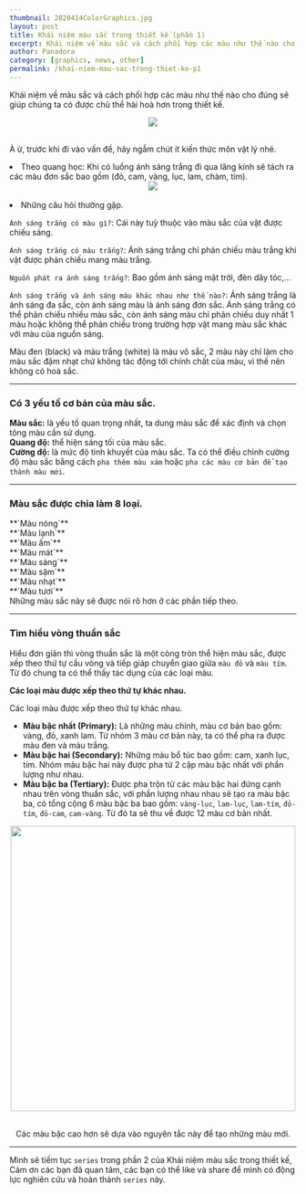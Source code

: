 ```yaml
---
thumbnail: 2020414ColorGraphics.jpg
layout: post
title: Khái niệm màu sắc trong thiết kế (phần 1)
excerpt: Khái niệm về màu sắc và cách phối hợp các màu như thế nào cho đúng sẽ giúp chúng ta có được chủ thể hài hoà hơn trong thiết kế.
author: Panadora
category: [graphics, news, other]
permalink: /khai-niem-mau-sac-trong-thiet-ke-p1
---
```


Khái niệm về màu sắc và cách phối hợp các màu như thế nào cho đúng sẽ giúp chúng ta có được chủ thể hài hoà hơn trong thiết kế.

<center><img class="img-thumbnail" src="{{ baseurl }}/image/khai-niem-mau-sac.jpg"></center><br>

À ừ, trước khi đi vào vấn đề, hãy ngẫm chút ít kiến thức môn vật lý nhé.

<li>Theo quang học: Khi có luồng ánh sáng trắng đi qua lăng kính sẽ tách ra các màu đơn sắc bao gồm (đỏ, cam, vàng, lục, lam, chàm, tím).</li>

<center><img class="img-thumbnail" src="{{ baseurl }}/image/color.jpg"></center><br>

<li>Những câu hỏi thường gặp.</li>

`Ánh sáng trắng có màu gì?`:
Cái này tuỳ thuộc vào màu sắc của vật được chiếu sáng.

`Ánh sáng trắng có màu trắng?`: 
Ánh sáng trắng chỉ phản chiếu màu trắng khi vật được phản chiếu mang màu trắng.

`Nguồn phát ra ánh sáng trắng?`:
Bao gồm ánh sáng mặt trời, đèn dây tóc,…

`Ánh sáng trắng và ánh sáng màu khác nhau như thế nào?`:
Ánh sáng trắng là ánh sáng đa sắc, còn ánh sáng màu là ánh sáng đơn sắc. Ánh sáng trắng có thể phản chiếu nhiều màu sắc, còn ánh sáng màu chỉ phản chiếu duy nhất 1 màu hoặc không thể phản chiếu trong trường hợp vật mang màu sắc khác với màu của nguồn sáng.

Màu đen (black) và màu trắng (white) là màu vô sắc, 2 màu này chỉ làm cho màu sắc đậm nhạt chứ không tác động tới chính chất của màu, vì thế nên không có hoà sắc.
<hr>
<h3 style="font-weight: bold;">Có 3 yếu tố cơ bản của màu sắc.</h3>

**Màu sắc:** là yếu tố quan trọng nhất, ta dung màu sắc để xác định và chọn tông màu cần sử dụng.<br>
**Quang độ:** thể hiện sáng tối của màu sắc.<br>
**Cường độ:** là mức độ tinh khuyết của màu sắc. Ta có thể điều chỉnh cường độ màu sắc bằng cách `pha thêm màu xám` hoặc `pha các màu cơ bản để tạo thành màu mới`.<br>
<hr>
<h3 style="font-weight: bold;">Màu sắc được chia làm 8 loại.</h3>
**`Màu nóng`**<br>
**`Màu lạnh`**<br>
**`Màu ấm`**<br>
**`Màu mát`**<br>
**`Màu sáng`**<br>
**`Màu sậm`**<br>
**`Màu nhạt`**<br>
**`Màu tươi`**<br>
Những màu sắc này sẽ được nói rõ hơn ở các phần tiếp theo.
<hr>
<h3 style="font-weight: bold;">Tìm hiểu vòng thuần sắc</h3>

Hiểu đơn giản thì vòng thuần sắc là một còng tròn thể hiện màu sắc, được xếp theo thứ tự cầu vòng và tiếp giáp chuyển giao giữa `màu đỏ` và `màu tím`. Từ đó chung ta có thể thấy tác dụng của các loại màu.

**Các loại màu được xếp theo thứ tự khác nhau.**

Các loại màu được xếp theo thứ tự khác nhau.

- **Màu bậc nhất (Primary):** Là những màu chính, màu cơ bản bao gồm: vàng, đỏ, xanh lam. Từ nhóm 3 màu cơ bản này, ta có thể pha ra được màu đen và màu trắng.
- **Màu bậc hai (Secondary):** Những màu bổ túc bao gồm: cam, xanh lục, tím. Nhóm màu bậc hai này được pha từ 2 cặp màu bậc nhất với phần lượng như nhau.
- **Màu bậc ba (Tertiary):** Được pha trộn từ các màu bậc hai đứng cạnh nhau trên vòng thuần sắc, với phần lượng nhau nhau sẽ tạo ra màu bậc ba, có tổng cộng 6 màu bậc ba bao gồm: `vàng-lục`, `lam-lục`, `lam-tím`, `đỏ-tím`, `đỏ-cam`, `cam-vàng`. Từ đó ta sẽ thu về được 12 màu cơ bản nhất.

<center><img class="img-thumbnail" width="500" height="500" src="{{baseurl}}/image/Color_.png"></center><br>

<p style="text-align: center;">Các màu bậc cao hơn sẽ dựa vào nguyên tắc này để tạo những màu mới.</p>
<hr>

Mình sẽ tiếm tục `series`  trong phần 2 của Khái niệm màu sắc trong thiết kế, Cảm ơn các bạn đã quan tâm, các bạn có thể like và share để mình có động lực nghiên cứu và hoàn thành `series` này.
